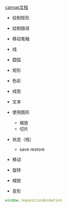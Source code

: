 [canvas文档](https://developer.mozilla.org/zh-CN/docs/Web/API/Canvas_API/Tutorial)

- 绘制矩形
- 绘制路径
- 移动笔触
- 线
- 圆弧
- 矩形

- 色彩
- 线型

- 文本

- 使用图形
    - 缩放
    - 切片

- 状态（栈）
    -  save restore
- 移动
- 旋转
- 缩放
- 变形

```js
window.requestionAnimation
```
